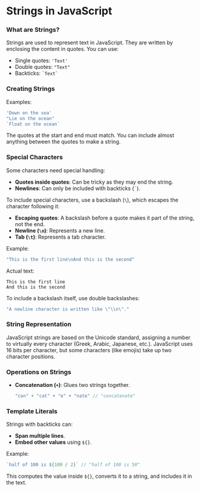 # Strings in JavaScript

### What are Strings?
Strings are used to represent text in JavaScript. They are written by enclosing the content in quotes. You can use:
- Single quotes: `'Text'`
- Double quotes: `"Text"`
- Backticks: `` `Text` ``

### Creating Strings
Examples:
```javascript
'Down on the sea'
"Lie on the ocean"
`Float on the ocean`
```
The quotes at the start and end must match. You can include almost anything between the quotes to make a string.

### Special Characters
Some characters need special handling:
- **Quotes inside quotes**: Can be tricky as they may end the string.
- **Newlines**: Can only be included with backticks (`` ` ``).

To include special characters, use a backslash (`\`), which escapes the character following it:
- **Escaping quotes**: A backslash before a quote makes it part of the string, not the end.
- **Newline (`\n`)**: Represents a new line.
- **Tab (`\t`)**: Represents a tab character.

Example:
```javascript
"This is the first line\nAnd this is the second"
```
Actual text:
```
This is the first line
And this is the second
```

To include a backslash itself, use double backslashes:
```javascript
"A newline character is written like \"\\n\"."
```

### String Representation
JavaScript strings are based on the Unicode standard, assigning a number to virtually every character (Greek, Arabic, Japanese, etc.). JavaScript uses 16 bits per character, but some characters (like emojis) take up two character positions.

### Operations on Strings
- **Concatenation (`+`)**: Glues two strings together.
  ```javascript
  "con" + "cat" + "e" + "nate" // "concatenate"
  ```

### Template Literals
Strings with backticks can:
- **Span multiple lines**.
- **Embed other values** using `${}`.

Example:
```javascript
`half of 100 is ${100 / 2}` // "half of 100 is 50"
```

This computes the value inside `${}`, converts it to a string, and includes it in the text.